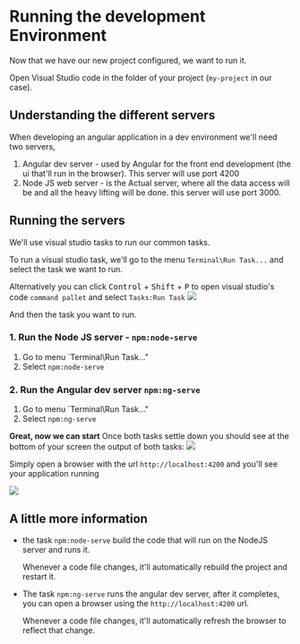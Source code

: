 # Running the development Environment
Now that we have our new project configured, we want to run it.

Open Visual Studio code in the folder of your project (`my-project` in our case).


## Understanding the different servers
When developing an angular application in a dev environment we'll need two servers,
1. Angular dev server - used by Angular for the front end development (the ui that'll run in the browser). This server will use port 4200
2. Node JS web server - is the Actual server, where all the data access will be and all the heavy lifting will be done. this server will use port 3000.

## Running the servers
We'll use visual studio tasks to run our common tasks. 

To run a visual studio task, we'll go to the menu `Terminal\Run Task...` and select the task we want to run.

Alternatively you can click <kbd>Control</kbd> + <kbd>Shift</kbd> + <kbd>P</kbd> to open visual studio's code `command pallet`
and select `Tasks:Run Task`
![](/2019-09-23_14h40_29.png)

And then the task you want to run.

### 1. Run the Node JS server - `npm:node-serve`
1. Go to menu `Terminal\Run Task..."
2. Select `npm:node-serve`

### 2. Run the Angular dev server `npm:ng-serve`
1. Go to menu `Terminal\Run Task..."
2. Select `npm:ng-serve`

**Great, now we can start**
Once both tasks settle down you should see at the bottom of your screen the output of both tasks:
![](/2019-10-06_12h04_03.png)

Simply open a browser with the url `http://localhost:4200` and you'll see your application running

![](/the-first-application-stage.png)


## A little more information
* the task `npm:node-serve` build the code that will run on the NodeJS server and runs it. 

  Whenever a code file changes, it'll automatically rebuild the project and restart it.

* The task `npm:ng-serve` runs the angular dev server, after it completes, you can open a browser using the `http://localhost:4200` url.

  Whenever a code file changes, it'll automatically refresh the browser to reflect that change.